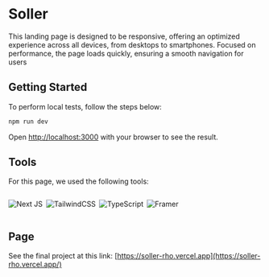 # Soller

This landing page is designed to be responsive, offering an optimized experience across all devices, from desktops to smartphones. Focused on performance, the page loads quickly, ensuring a smooth navigation for users

## Getting Started

To perform local tests, follow the steps below:

```bash
npm run dev
```

Open [http://localhost:3000](http://localhost:3000) with your browser to see the result.

## Tools

For this page, we used the following tools:

<div style="display: flex; gap:7px;">

![Next JS](https://img.shields.io/badge/Next-black?style=for-the-badge&logo=next.js&logoColor=white)

![TailwindCSS](https://img.shields.io/badge/tailwindcss-%2338B2AC.svg?style=for-the-badge&logo=tailwind-css&logoColor=white)

![TypeScript](https://img.shields.io/badge/typescript-%23007ACC.svg?style=for-the-badge&logo=typescript&logoColor=white)

![Framer](https://img.shields.io/badge/Framer_Motion-black?style=for-the-badge&logo=framer&logoColor=white)

</div>

## Page

See the final project at this link: [https://soller-rho.vercel.app](https://soller-rho.vercel.app/)
